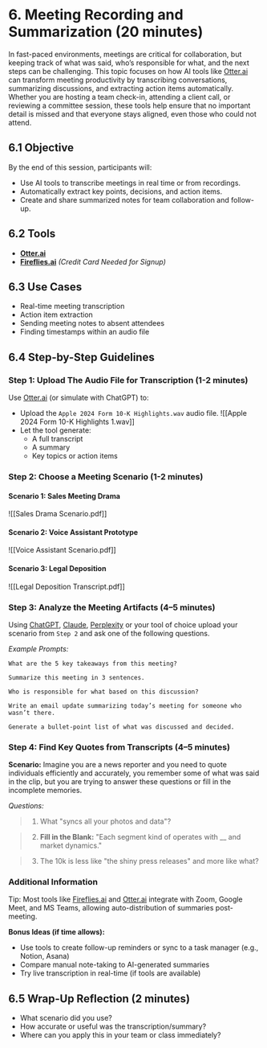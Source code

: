 # 6. Meeting Recording and Summarization (20 minutes)

In fast-paced environments, meetings are critical for collaboration, but keeping track of what was said, who’s responsible for what, and the next steps can be challenging. This topic focuses on how AI tools like [Otter.ai](http://Otter.ai) can transform meeting productivity by transcribing conversations, summarizing discussions, and extracting action items automatically. Whether you are hosting a team check-in, attending a client call, or reviewing a committee session, these tools help ensure that no important detail is missed and that everyone stays aligned, even those who could not attend.

## 6.1 Objective
By the end of this session, participants will:
- Use AI tools to transcribe meetings in real time or from recordings.
- Automatically extract key points, decisions, and action items.
- Create and share summarized notes for team collaboration and follow-up.

## 6.2 Tools
- **[Otter.ai](http://Otter.ai)**
- **[Fireflies.ai](http://Fireflies.ai)** *(Credit Card Needed for Signup)*
## 6.3 Use Cases

- Real-time meeting transcription
- Action item extraction
- Sending meeting notes to absent attendees
- Finding timestamps within an audio file
## 6.4 Step-by-Step Guidelines

### Step 1: Upload The Audio File for Transcription (1-2 minutes)

Use [Otter.ai](http://Otter.ai) (or simulate with ChatGPT) to:

- Upload the `Apple 2024 Form 10-K Highlights.wav` audio file.
	![[Apple 2024 Form 10-K Highlights 1.wav]]
- Let the tool generate:
    - A full transcript
    - A summary 
    - Key topics or action items  

### Step 2: Choose a Meeting Scenario (1-2 minutes)

#### Scenario 1: Sales Meeting Drama
![[Sales Drama Scenario.pdf]]

#### Scenario 2: Voice Assistant Prototype
![[Voice Assistant Scenario.pdf]]

#### Scenario 3: Legal Deposition
![[Legal Deposition Transcript.pdf]]

### Step 3: Analyze the Meeting Artifacts (4–5 minutes)

Using [ChatGPT](https://chatgpt.com/), [Claude](https://claude.ai), [Perplexity](https://www.perplexity.ai/) or your tool of choice upload your scenario from `Step 2` and ask one of the following questions.

_Example Prompts:_
```
What are the 5 key takeaways from this meeting?
```

```
Summarize this meeting in 3 sentences.
```

```
Who is responsible for what based on this discussion?
```

```
Write an email update summarizing today’s meeting for someone who wasn’t there.
```

```
Generate a bullet-point list of what was discussed and decided.
```

### Step 4: Find Key Quotes from Transcripts (4–5 minutes)

**Scenario:** 
Imagine you are a news reporter and you need to quote individuals efficiently and accurately, you remember some of what was said in the clip, but you are trying to answer these questions or fill in the incomplete memories. 

_Questions:_
> 1. What "syncs all your photos and data"?

> 2.  **Fill in the Blank:** "Each segment kind of operates with __ and market dynamics."

> 3. The 10k is less like "the shiny press releases" and more like what?
### Additional Information

Tip: Most tools like [Fireflies.ai](http://Fireflies.ai) and [Otter.ai](http://Otter.ai) integrate with Zoom, Google Meet, and MS Teams, allowing auto-distribution of summaries post-meeting.

**Bonus Ideas (if time allows):**
- Use tools to create follow-up reminders or sync to a task manager (e.g., Notion, Asana)
- Compare manual note-taking to AI-generated summaries
- Try live transcription in real-time (if tools are available)
## 6.5 Wrap-Up Reflection (2 minutes)

- What scenario did you use?
- How accurate or useful was the transcription/summary?
- Where can you apply this in your team or class immediately?
